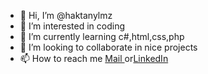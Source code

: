 - 👋 Hi, I’m @haktanylmz
- 👀 I’m interested in coding
- 🌱 I’m currently learning c#,html,css,php
- 💞️ I’m looking to collaborate in nice projects
- 📫 How to reach me <a href="mailto:haktanylmz@gmail.com"> Mail </a>or<a href="https://www.linkedin.com/in/haktanylmz/">LinkedIn</a>

<!---
haktanylmz/haktanylmz is a ✨ special ✨ repository because its `README.md` (this file) appears on your GitHub profile.
You can click the Preview link to take a look at your changes.
--->
